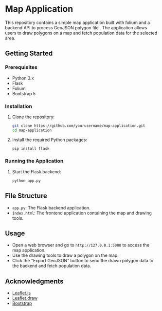 # Map Application

This repository contains a simple map application built with folium and a backend API to process GeoJSON polygon file . The application allows users to draw polygons on a map and fetch population data for the selected area.



## Getting Started

### Prerequisites

- Python 3.x
- Flask
- Folium
- Bootstrap 5

### Installation

1. Clone the repository:
    ```bash
    git clone https://github.com/yourusername/map-application.git
    cd map-application
    ```

2. Install the required Python packages:
    ```bash
    pip install flask
    ```

### Running the Application

1. Start the Flask backend:
    ```bash
    python app.py
    ```

## File Structure

- `app.py`: The Flask backend application.
- `index.html`: The frontend application containing the map and drawing tools.

## Usage

- Open a web browser and go to `http://127.0.0.1:5000` to access the map application.
- Use the drawing tools to draw a polygon on the map.
- Click the "Export GeoJSON" button to send the drawn polygon data to the backend and fetch population data.

## Acknowledgments

- [Leaflet.js](https://leafletjs.com/)
- [Leaflet.draw](https://leaflet.github.io/Leaflet.draw/)
- [Bootstrap](https://getbootstrap.com/)

